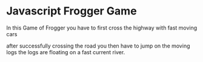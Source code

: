 # Javascript Frogger Game

In this Game of Frogger 
you have to first cross the highway with fast moving cars

after successfully crossing the road
you then have to jump on the moving logs 
the logs are floating on a fast current river.

